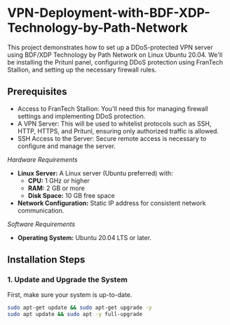 # VPN-Deployment-with-BDF-XDP-Technology-by-Path-Network

This project demonstrates how to set up a DDoS-protected VPN server using BDF/XDP Technology by Path Network on Linux Ubuntu 20.04. We'll be installing the Pritunl panel, configuring DDoS protection using FranTech Stallion, and setting up the necessary firewall rules.

## Prerequisites

- Access to FranTech Stallion: You'll need this for managing firewall settings and implementing DDoS protection.
- A VPN Server: This will be used to whitelist protocols such as SSH, HTTP, HTTPS, and Pritunl, ensuring only authorized traffic is allowed.
- SSH Access to the Server: Secure remote access is necessary to configure and manage the server.

*Hardware Requirements*
- **Linux Server:** A Linux server (Ubuntu preferred) with:
  - **CPU:** 1 GHz or higher
  - **RAM:** 2 GB or more
  - **Disk Space:** 10 GB free space
- **Network Configuration:** Static IP address for consistent network communication.

*Software Requirements*
- **Operating System:** Ubuntu 20.04 LTS or later.


## Installation Steps

### 1. Update and Upgrade the System
First, make sure your system is up-to-date.
```bash
sudo apt-get update && sudo apt-get upgrade -y
sudo apt update && sudo apt -y full-upgrade
